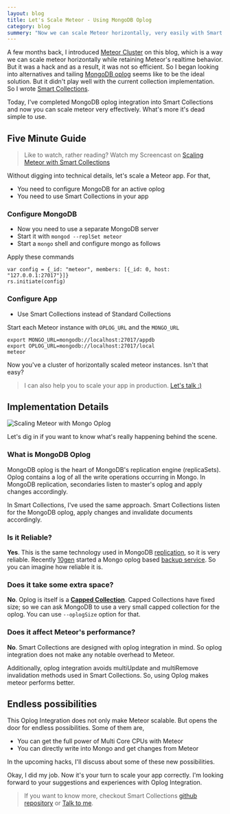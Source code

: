 ```yaml
---
layout: blog
title: Let's Scale Meteor - Using MongoDB Oplog
category: blog
summery: "Now we can scale Meteor horizontally, very easily with Smart Collections. See how easy it is."
---
```


A few months back, I introduced [Meteor Cluster](http://meteorhacks.com/meteor-cluster-introduction-and-how-it-works.html) on this blog, which is a way we can scale meteor horizontally while retaining Meteor's realtime behavior. But it was a hack and as a result, it was not so efficient. So I began looking into alternatives and tailing [MongoDB oplog](http://docs.mongodb.org/manual/reference/glossary/#term-oplog) seems like to be the ideal solution. But it didn't play well with the current collection implementation. So I wrote [Smart Collections](http://meteorhacks.com/introducing-smart-collections.html).

Today, I've completed MongoDB oplog integration into Smart Collections and now you can scale meteor very effectively. What's more it's dead simple to use. 

## Five Minute Guide

> Like to watch, rather reading? Watch my Screencast on <a href='http://www.youtube.com/watch?v=ctSd9VXvp_0' target='_blank'>Scaling Meteor with Smart Collections</a>

Without digging into technical details, let's scale a Meteor app. For that,

* You need to configure MongoDB for an active oplog
* You need to use Smart Collections in your app

### Configure MongoDB

* Now you need to use a separate MongoDB server
* Start it with `mongod --replSet meteor`
* Start a `mongo` shell and configure mongo as follows

Apply these commands

    var config = {_id: "meteor", members: [{_id: 0, host: "127.0.0.1:27017"}]}
    rs.initiate(config)

### Configure App

* Use Smart Collections instead of Standard Collections

Start each Meteor instance with `OPLOG_URL` and the `MONGO_URL`

    export MONGO_URL=mongodb://localhost:27017/appdb
    export OPLOG_URL=mongodb://localhost:27017/local
    meteor

Now you've a cluster of horizontally scaled meteor instances. Isn't that easy?

> I can also help you to scale your app in production. [Let's talk :)](mailto:arunoda.susiripala@gmail.com)

## Implementation Details
![Scaling Meteor with Mongo Oplog](http://i.imgur.com/kb7stMV.png)

Let's dig in if you want to know what's really happening behind the scene.

### What is MongoDB Oplog

MongoDB oplog is the heart of MongoDB's replication engine (replicaSets). Oplog contains a log of all the write operations occurring in Mongo. In MongoDB replication, secondaries listen to master's oplog and apply changes accordingly. 

In Smart Collections, I've used the same approach. Smart Collections listen for the MongoDB oplog, apply changes and invalidate documents accordingly.

### Is it Reliable?
**Yes**. This is the same technology used in MongoDB [replication](http://docs.mongodb.org/manual/replication/), so it is very reliable. Recently [10gen](http://www.10gen.com/) started a Mongo oplog based [backup service](https://mms.10gen.com/). So you can imagine how reliable it is.

### Does it take some extra space?
**No**. Oplog is itself is a [**Capped Collection**](http://docs.mongodb.org/manual/core/capped-collections/). Capped Collections have fixed size; so we can ask MongoDB to use a very small capped collection for the oplog. You can use `--oplogSize` option for that.

### Does it affect Meteor's performance?
**No**. Smart Collections are designed with oplog integration in mind. So oplog integration does not make any notable overhead to Meteor.

Additionally, oplog integration avoids multiUpdate and multiRemove invalidation methods used in Smart Collections. So, using Oplog makes meteor performs better.

## Endless possibilities

This Oplog Integration does not only make Meteor scalable. But opens the door for endless possibilities. Some of them are,

* You can get the full power of Multi Core CPUs with Meteor
* You can directly write into Mongo and get changes from Meteor

In the upcoming hacks, I'll discuss about some of these new possibilities. 

Okay, I did my job. Now it's your turn to scale your app correctly. I'm looking forward to your suggestions and experiences with Oplog Integration.

> If you want to know more, checkout Smart Collections [github repository](https://github.com/arunoda/meteor-smart-collections) or [Talk to me](mailto:arunoda.susiripala@gmail.com).

